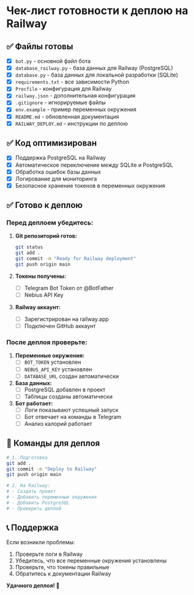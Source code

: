# Чек-лист готовности к деплою на Railway

## ✅ Файлы готовы

- [x] `bot.py` - основной файл бота
- [x] `database_railway.py` - база данных для Railway (PostgreSQL)
- [x] `database.py` - база данных для локальной разработки (SQLite)
- [x] `requirements.txt` - все зависимости Python
- [x] `Procfile` - конфигурация для Railway
- [x] `railway.json` - дополнительная конфигурация
- [x] `.gitignore` - игнорируемые файлы
- [x] `env.example` - пример переменных окружения
- [x] `README.md` - обновленная документация
- [x] `RAILWAY_DEPLOY.md` - инструкции по деплою

## ✅ Код оптимизирован

- [x] Поддержка PostgreSQL на Railway
- [x] Автоматическое переключение между SQLite и PostgreSQL
- [x] Обработка ошибок базы данных
- [x] Логирование для мониторинга
- [x] Безопасное хранение токенов в переменных окружения

## ✅ Готово к деплою

### Перед деплоем убедитесь:

1. **Git репозиторий готов:**
   ```bash
   git status
   git add .
   git commit -m "Ready for Railway deployment"
   git push origin main
   ```

2. **Токены получены:**
   - [ ] Telegram Bot Token от @BotFather
   - [ ] Nebius API Key

3. **Railway аккаунт:**
   - [ ] Зарегистрирован на railway.app
   - [ ] Подключен GitHub аккаунт

### После деплоя проверьте:

1. **Переменные окружения:**
   - [ ] `BOT_TOKEN` установлен
   - [ ] `NEBUS_API_KEY` установлен
   - [ ] `DATABASE_URL` создан автоматически

2. **База данных:**
   - [ ] PostgreSQL добавлен в проект
   - [ ] Таблицы созданы автоматически

3. **Бот работает:**
   - [ ] Логи показывают успешный запуск
   - [ ] Бот отвечает на команды в Telegram
   - [ ] Анализ калорий работает

## 🚀 Команды для деплоя

```bash
# 1. Подготовка
git add .
git commit -m "Deploy to Railway"
git push origin main

# 2. На Railway:
# - Создать проект
# - Добавить переменные окружения
# - Добавить PostgreSQL
# - Проверить деплой
```

## 📞 Поддержка

Если возникли проблемы:
1. Проверьте логи в Railway
2. Убедитесь, что все переменные окружения установлены
3. Проверьте, что токены правильные
4. Обратитесь к документации Railway

**Удачного деплоя! 🎉**
